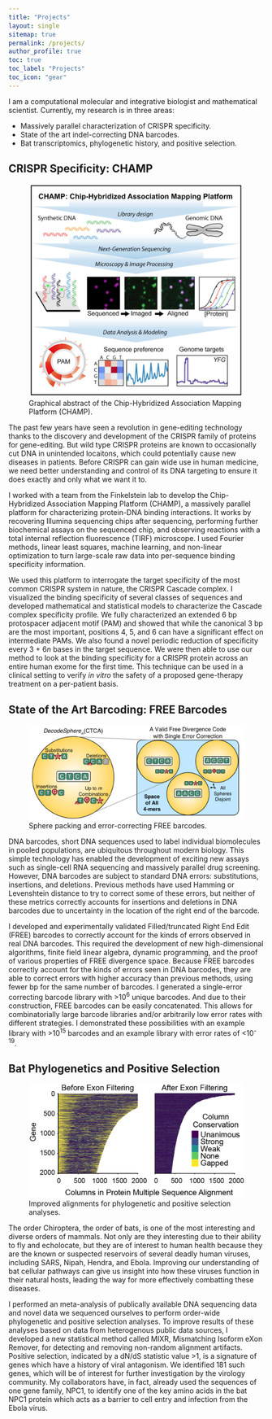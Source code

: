 ```yaml
---
title: "Projects"
layout: single
sitemap: true
permalink: /projects/
author_profile: true
toc: true
toc_label: "Projects"
toc_icon: "gear"
---
```


I am a computational molecular and integrative biologist and mathematical scientist. Currently, my
research is in three areas:
- Massively parallel characterization of CRISPR specificity.
- State of the art indel-correcting DNA barcodes.
- Bat transcriptomics, phylogenetic history, and positive selection.


## CRISPR Specificity: CHAMP
<figure>
  <img src="/assets/images/CHAMP_abstract.png" alt="">
  <figcaption> Graphical abstract of the Chip-Hybridized Association Mapping Platform (CHAMP). </figcaption>
</figure>
The past few years have seen a revolution in gene-editing technology thanks to the discovery and
development of the CRISPR family of proteins for gene-editing. But wild type CRISPR proteins are
known to occasionally cut DNA in unintended locaitons, which could potentially cause new diseases
in patients. Before CRISPR can gain wide use in human medicine, we need better understanding and
control of its DNA targeting to ensure it does exactly and only what we want it to. 

I worked with a team from the Finkelstein lab to develop the Chip-Hybridized Association Mapping
Platform (CHAMP), a massively parallel platform for characterizing protein-DNA binding
interactions. It works by recovering Illumina sequencing chips after sequencing, performing further
biochemical assays on the sequenced chip, and observing reactions with a total internal reflection
fluorescence (TIRF) microscope. I used Fourier methods, linear least squares, machine learning, and
non-linear optimization to turn large-scale raw data into per-sequence binding specificity
information.

We used this platform to interrogate the target specificity of the most common CRISPR system in
nature, the CRISPR Cascade complex. I visualized the binding specificity of several classes of
sequences and developed mathematical and statistical models to characterize the Cascade complex
specificity profile. We fully characterized an extended 6 bp protospacer adjacent motif (PAM) and
showed that while the canonical 3 bp are the most important, positions 4, 5, and 6 can have a
significant effect on intermediate PAMs. We also found a novel periodic reduction of specificity
every 3 + 6*n* bases in the target sequence.  We were then able to use our method to look at the
binding specificity for a CRISPR protein across an entire human exome for the first time.  This
technique can be used in a clinical setting to verify *in vitro* the safety of a proposed
gene-therapy treatment on a per-patient basis. 


## State of the Art Barcoding: FREE Barcodes
<figure>
  <img src="/assets/images/BarcodePacking.png" alt="">
  <figcaption> Sphere packing and error-correcting FREE barcodes.</figcaption>
</figure>
DNA barcodes, short DNA sequences used to label individual biomolecules in pooled populations, are
ubiquitous throughout modern biology. This simple technology has enabled the development of
exciting new assays such as single-cell RNA sequencing and massively parallel drug screening.
However, DNA barcodes are subject to standard DNA errors: substitutions, insertions, and deletions.
Previous methods have used Hamming or Levenshtein distance to try to correct some of these errors,
but neither of these metrics correctly accounts for insertions and deletions in DNA barcodes due to
uncertainty in the location of the right end of the barcode.

I developed and experimentally validated Filled/truncated Right End Edit (FREE) barcodes to
correctly account for the kinds of errors observed in real DNA barcodes. This required the
development of new high-dimensional algorithms, finite field linear algebra, dynamic programming,
and the proof of various properties of FREE divergence space. Because FREE barcodes correctly
account for the kinds of errors seen in DNA barcodes, they are able to correct errors with higher
accuracy than previous methods, using fewer bp for the same number of barcodes. I generated a
single-error correcting barcode library with &gt;10<sup>6</sup> unique barcodes. And due to their
construction, FREE barcodes can be easily concatenated. This allows for combinatorially large
barcode libraries and/or arbitrarily low error rates with different strategies. I demonstrated
these possibilities with an example library with &gt;10<sup>15</sup> barcodes and an example
library with error rates of &lt;10<sup>-19</sup>. 


## Bat Phylogenetics and Positive Selection
<figure>
  <img src="/assets/images/cleanedmsas.png" alt="">
  <figcaption> Improved alignments for phylogenetic and positive selection analyses. </figcaption>
</figure>
The order Chiroptera, the order of bats, is one of the most interesting and diverse orders of
mammals. Not only are they interesting due to their ability to fly and echolocate, but they are of
interest to human health because they are the known or suspected reservoirs of several deadly human
viruses, including SARS, Nipah, Hendra, and Ebola. Improving our understanding of bat cellular
pathways can give us insight into how these viruses function in their natural hosts, leading the
way for more effectively combatting these diseases.

I performed an meta-analysis of publically available DNA sequencing data and novel data we
sequenced ourselves to perform order-wide phylogenetic and positive selection analyses. To improve
results of these analyses based on data from heterogenous public data sources, I developed a new
statistical method called MIXR, Mismatching Isoform eXon Remover, for detecting and removing
non-random alignment artifacts.  Positive selection, indicated by a dN/dS statistic value &gt;1, is
a signature of genes which have a history of viral antagonism.  We identified 181 such genes, which
will be of interest for further investigation by the virology community. My collaborators have, in
fact, already used the sequences of one gene family, NPC1, to identify one of the key amino acids
in the bat NPC1 protein which acts as a barrier to cell entry and infection from the Ebola virus.
